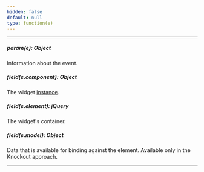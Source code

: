 ```yaml
---
hidden: false
default: null
type: function(e)
---
```

---
##### param(e): Object
Information about the event.

##### field(e.component): Object
The widget <a href="/Documentation/16_2/ApiReference/UI_Widgets/dxPivotGridFieldChooser/Methods/#instance">instance</a>.

##### field(e.element): jQuery
The widget's container.

##### field(e.model): Object
Data that is available for binding against the element. Available only in the Knockout approach.

---
